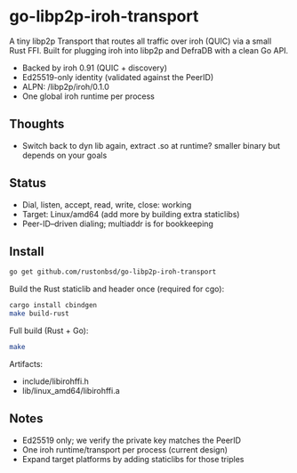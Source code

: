 # go-libp2p-iroh-transport

A tiny libp2p Transport that routes all traffic over iroh (QUIC) via a small Rust FFI. Built for plugging iroh into libp2p and DefraDB with a clean Go API.

- Backed by iroh 0.91 (QUIC + discovery)
- Ed25519-only identity (validated against the PeerID)
- ALPN: /libp2p/iroh/0.1.0
- One global iroh runtime per process

## Thoughts
- Switch back to dyn lib again, extract .so at runtime? smaller binary but depends on your goals


## Status

- Dial, listen, accept, read, write, close: working
- Target: Linux/amd64 (add more by building extra staticlibs)
- Peer-ID–driven dialing; multiaddr is for bookkeeping

## Install

```bash
go get github.com/rustonbsd/go-libp2p-iroh-transport
```

Build the Rust staticlib and header once (required for cgo):

```bash
cargo install cbindgen
make build-rust
```

Full build (Rust + Go):

```bash
make
```

Artifacts:
- include/libirohffi.h
- lib/linux_amd64/libirohffi.a

## Notes

- Ed25519 only; we verify the private key matches the PeerID
- One iroh runtime/transport per process (current design)
- Expand target platforms by adding staticlibs for those triples

